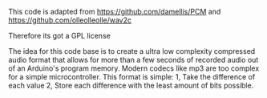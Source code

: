 This code is adapted from https://github.com/damellis/PCM and https://github.com/olleolleolle/wav2c

Therefore its got a GPL license

The idea for this code base is to create a ultra low complexity compressed audio format that allows for more than a few seconds of recorded audio out of an Arduino's program memory. Modern codecs like mp3 are too complex for a simple microcontroller. This format is simple:
  1, Take the difference of each value
  2, Store each difference with the least amount of bits possible. 

